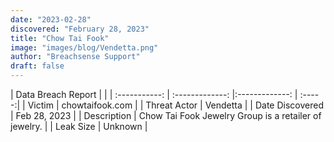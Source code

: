 ```yaml
---
date: "2023-02-28"
discovered: "February 28, 2023"
title: "Chow Tai Fook"
image: "images/blog/Vendetta.png"
author: "Breachsense Support"
draft: false
---
```


| Data Breach Report           |              | 
| :-----------: | :-------------:     |:-------------:    | :-----:|
| Victim      | chowtaifook.com      | 
| Threat Actor      | Vendetta      | 
| Date Discovered      | Feb 28, 2023      | 
| Description      | Chow Tai Fook Jewelry Group is a retailer of jewelry.      | 
| Leak Size      | Unknown      | 

